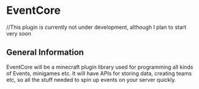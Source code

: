 # EventCore
//This plugin is currently not under development, although I plan to start very soon

## General Information
EventCore will be a minecraft plugin library used for programming all kinds of Events, minigames etc. It will have APIs for storing data, creating teams etc, so all the stuff needed to spin up events on your server quickly.
